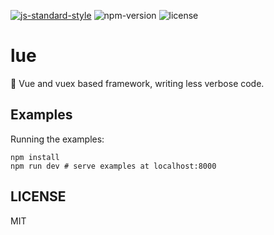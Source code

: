 [![js-standard-style](https://img.shields.io/badge/code%20style-standard-brightgreen.svg)](http://standardjs.com) ![npm-version](https://img.shields.io/npm/v/lue.svg) ![license](https://img.shields.io/npm/l/lue.svg)

# lue
:seedling: Vue and vuex based framework, writing less verbose code.

## Examples
Running the examples:

```
npm install
npm run dev # serve examples at localhost:8000
```

## LICENSE
MIT
